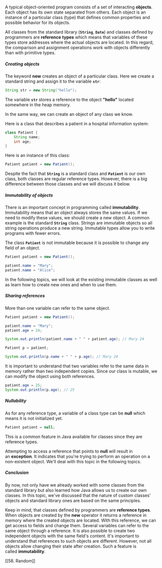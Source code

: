 A typical object-oriented program consists of a set of interacting **objects**. Each object has its own state separated from others. Each object is an instance of a particular class (type) that defines common properties and possible behavior for its objects.

All classes from the standard library (**`String`**, **`Date`**) and classes defined by programmers are **reference** **types** which means that variables of these types store addresses where the actual objects are located. In this regard, the comparison and assignment operations work with objects differently than with primitive types.

##### Creating objects

The keyword **new** creates an object of a particular class. Here we create a standard string and assign it to the variable **`str`**:

```java
String str = new String("hello");
```

The variable **`str`** stores a reference to the object **"hello"** located somewhere in the heap memory.

In the same way, we can create an object of any class we know.

Here is a class that describes a patient in a hospital information system:

```java
class Patient {
    String name;
    int age;
}
```

Here is an instance of this class:

```java
Patient patient = new Patient();
```

Despite the fact that **`String`** is a standard class and **`Patient`** is our own class, both classes are regular reference types. However, there is a big difference between those classes and we will discuss it below.

##### Immutability of objects

There is an important concept in programming called **immutability**. Immutability means that an object always stores the same values. If we need to modify these values, we should create a new object. A common example is the standard **`String`** class. Strings are immutable objects so all string operations produce a new string. Immutable types allow you to write programs with fewer errors.

The class **`Patient`** is not immutable because it is possible to change any field of an object.

```java
Patient patient = new Patient();

patient.name = "Mary";
patient.name = "Alice";
```

In the following topics, we will look at the existing immutable classes as well as learn how to create new ones and when to use them.

##### Sharing references

More than one variable can refer to the same object.

```java
Patient patient = new Patient();

patient.name = "Mary";
patient.age = 24;

System.out.println(patient.name + " " + patient.age); // Mary 24

Patient p = patient;

System.out.println(p.name + " " + p.age); // Mary 24
```

It is important to understand that two variables refer to the same data in memory rather than two independent copies. Since our class is mutable, we can modify the object using both references.

```java
patient.age = 25;
System.out.println(p.age); // 25
```

##### Nullability

As for any reference type, a variable of a class type can be **null** which means it is not initialized yet.

```java
Patient patient = null;
```

This is a common feature in Java available for classes since they are reference types.

Attempting to access a reference that points to **null** will result in an **exception**. It indicates that you're trying to perform an operation on a non-existent object. We'll deal with this topic in the following topics.

##### Conclusion

By now, not only have we already worked with some classes from the standard library but also learned how Java allows us to create our own classes. In this topic, we've discussed that the nature of custom classes' objects and standard library ones are based on the same principles.

Keep in mind, that classes defined by programmers are **reference types**. When objects are created by the **new** operator it returns a reference in memory where the created objects are located. With this reference, we can get access to fields and change them. Several variables can refer to the same object through a reference. It is also possible to create two independent objects with the same field's content. It's important to understand that references to such objects are different. However, not all objects allow changing their state after creation. Such a feature is called **immutability**.

[[58. Random]]

